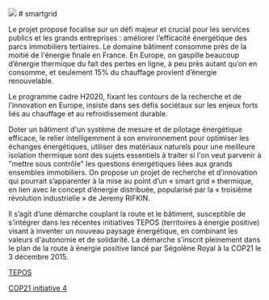 <img src=images/Logo_Cerema_cle4e5868.jpg>
# smartgrid


Le projet proposé focalise sur un défi majeur et crucial pour les services publics et les grands entreprises : améliorer l’efficacité énergétique des parcs immobiliers tertiaires. Le domaine bâtiment consomme près de la moitié de l'énergie finale en France. En Europe, on gaspille beaucoup d’énergie thermique du fait des pertes en ligne, à peu près autant qu’on en consomme, et seulement 15% du chauffage provient d’énergie renouvelable.

Le programme cadre H2020, fixant les contours de la recherche et de l’innovation en Europe, insiste dans ses défis sociétaux sur les enjeux forts liés au chauffage et au refroidissement durable.

Doter un bâtiment d'un système de mesure et de pilotage énergétique efficace, le relier intelligemment à son environnement pour optimiser les échanges énergétiques, utiliser des matériaux naturels pour une meilleure isolation thermique sont des sujets essentiels à traiter si l'on veut parvenir à "mettre sous contrôle" les questions énergétiques liées aux grands ensembles immobiliers. On propose un projet de recherche et d’innovation qui pourrait s’apparenter à la mise au point d’un « smart grid » thermique, en lien avec le concept d’énergie distribuée, popularisé par la « troisième révolution industrielle » de Jeremy RIFKIN.

Il s’agit d’une démarche couplant la route et le bâtiment, susceptible de s’intégrer dans les récentes initiatives TEPOS (territoires à énergie positive) visant à inventer un nouveau paysage énergétique, en combinant les valeurs d'autonomie et de solidarité. La démarche s’inscrit pleinement dans le plan de la route à énergie positive lancé par Ségolène Royal à la COP21 le 3 décembre 2015.

<a href=http://www.territoires-energie-positive.fr>TEPOS</a>

<a href=http://www.developpement-durable.gouv.fr/IMG/pdf/2015-12-03_-_Actions_pour_le_climat_dans_les_transports.pdf>COP21  initiative 4</a>

